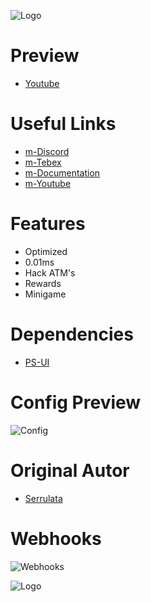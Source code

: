 ![Logo](https://media.discordapp.net/attachments/1019726083827961956/1080645919290179676/atmrobbery.png)

# Preview
* [Youtube](https://www.youtube.com/watch?v=aiLfbtJmmJs)

# Useful Links

* [m-Discord](https://discord.gg/marcinhu) 
* [m-Tebex](https://marcinhu.tebex.io/) 
* [m-Documentation](https://mscripts.gitbook.io/docs/) 
* [m-Youtube](https://www.youtube.com/channel/UCFuqHVtOqj7c3iE-UgPgH7g) 

# **Features**

- Optimized
- 0.01ms
- Hack ATM's
- Rewards
- Minigame

# **Dependencies**
* [PS-UI](https://github.com/Project-Sloth/ps-ui)

# **Config Preview**

![Config](https://media.discordapp.net/attachments/1019726083827961956/1080643594211315762/image.png)

# **Original Autor**

* [Serrulata](https://github.com/Serrulata-Studios/serrulata-atmrobbery)

# **Webhooks**

![Webhooks](https://media.discordapp.net/attachments/954483760060059718/1080646497827295242/image.png)



![Logo](https://media.discordapp.net/attachments/1049749773185470537/1080643796934610954/transparent-logo_1.png)